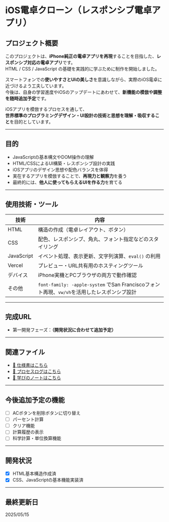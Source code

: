 # iOS電卓クローン（レスポンシブ電卓アプリ）

## プロジェクト概要

このプロジェクトは、**iPhone純正の電卓アプリを再現**することを目指した、**レスポンシブ対応の電卓アプリ**です。  
HTML / CSS / JavaScript の基礎を実践的に学ぶために制作を開始しました。

スマートフォンでの**使いやすさとUIの美しさ**を意識しながら、実際のiOS電卓に近づけるよう工夫しています。  
今後は、自身の学習進度やiOSのアップデートにあわせて、**新機能の模倣や調整を随時追加予定**です。

iOSアプリを模倣するプロセスを通して、  
**世界標準のプログラミングデザイン・UI設計の技術と思想を理解・吸収すること**を目的としています。

---

## 目的

- JavaScriptの基本構文やDOM操作の理解
- HTML/CSSによるUI構築・レスポンシブ設計の実践
- iOSアプリのデザイン思想や配色バランスを体得
- 実在するアプリを模倣することで、**再現力と観察力**を養う
- 最終的には、**他人に使ってもらえるUIを作る力**を育てる

---

## 使用技術・ツール

| 技術 | 内容 |
|------|------|
| HTML | 構造の作成（電卓レイアウト、ボタン） |
| CSS  | 配色、レスポンシブ、角丸、フォント指定などのスタイリング |
| JavaScript | イベント処理、表示更新、文字列演算、`eval()` の利用 |
| Vercel | プレビュー・URL共有用のホスティングツール |
| デバイス | iPhone実機とPCブラウザの両方で動作確認 |
| その他 | `font-family: -apple-system` でSan Franciscoフォント再現、`vw/vh`を活用したレスポンシブ設計 |

---

## 完成URL

- 第一開発フェーズ：**（開発状況に合わせて追加予定）**

---

## 関連ファイル

- [📄 仕様書はこちら](SPEC.md)
- [📄 プロセスログはこちら](PROCESS_LOG.md)
- [📄 学びのノートはこちら](STUDY_MEMO.md)

---

## 今後追加予定の機能

- [ ] ACボタンを削除ボタンに切り替え
- [ ] パーセント計算
- [ ] クリア機能
- [ ] 計算履歴の表示
- [ ] 科学計算・単位換算機能

---

## 開発状況

- [x] HTML基本構造作成済
- [x] CSS、JavaScriptの基本機能実装済

---

## 最終更新日

2025/05/15
